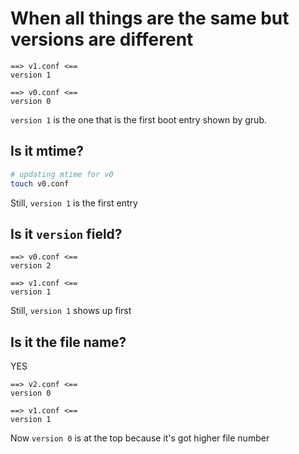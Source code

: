 # When all things are the same but versions are different

```
==> v1.conf <==
version 1

==> v0.conf <==
version 0
```

`version 1` is the one that is the first boot entry shown by grub. 

## Is it mtime?

```bash
# updating mtime for v0
touch v0.conf
```

Still, `version 1` is the first entry


## Is it `version` field?

```
==> v0.conf <==
version 2

==> v1.conf <==
version 1
```

Still, `version 1` shows up first


## Is it the file name?

YES

```
==> v2.conf <==
version 0

==> v1.conf <==
version 1
```

Now `version 0` is at the top because it's got higher file number

